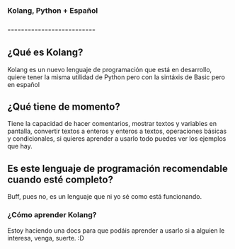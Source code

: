 ### Kolang, Python + Español
### --------------------------

## ¿Qué es Kolang?
Kolang es un nuevo lenguaje de programación que está en desarrollo, quiere tener la misma utilidad de Python pero con la sintáxis de Basic pero en español

## ¿Qué tiene de momento?
Tiene la capacidad de hacer comentarios, mostrar textos y variables en pantalla, convertir textos a enteros y enteros a textos, operaciones básicas y condicionales, si quieres aprender a usarlo todo puedes ver los ejemplos que hay.

## Es este lenguaje de programación recomendable cuando esté completo?
Buff, pues no, es un lenguaje que ni yo sé como está funcionando.

### ¿Cómo aprender Kolang?
Estoy haciendo una docs para que podáis aprender a usarlo si a alguien le interesa, venga, suerte. :D
